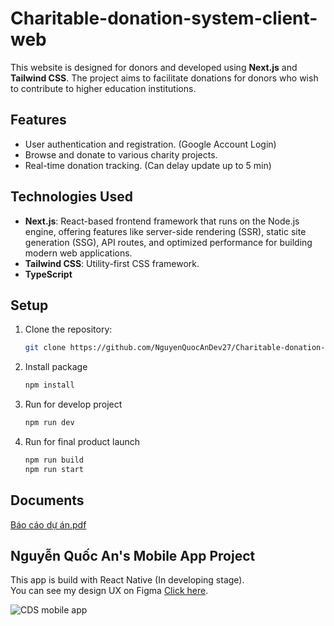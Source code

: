 # Charitable-donation-system-client-web

This website is designed for donors and developed using **Next.js** and **Tailwind CSS**. The project aims to facilitate donations for donors who wish to contribute to higher education institutions.

## Features

- User authentication and registration. (Google Account Login)
- Browse and donate to various charity projects.
- Real-time donation tracking. (Can delay update up to 5 min)

## Technologies Used

- **Next.js**: React-based frontend framework that runs on the Node.js engine, offering features like server-side rendering (SSR), static site generation (SSG), API routes, and optimized performance for building modern web applications.
- **Tailwind CSS**: Utility-first CSS framework.
- **TypeScript**

## Setup

1. Clone the repository:
   ```bash
   git clone https://github.com/NguyenQuocAnDev27/Charitable-donation-system-client-web.git

2. Install package
   ```bash
   npm install

3. Run for develop project
   ```bash
   npm run dev
   ```
4. Run for final product launch
   ```bash
   npm run build
   npm run start
   ```
## Documents
[Báo cáo dự án.pdf](https://github.com/user-attachments/files/18208829/Bao.cao.d.an.pdf)

## Nguyễn Quốc An's Mobile App Project
This app is build with React Native (In developing stage).<br />
You can see my design UX on Figma [Click here](https://www.figma.com/design/de0oO1ulDj3JuYjAQqU7xL/CDS-mobile-app?node-id=0-1&t=sU0HzlIGzsIjMetp-1).

![CDS mobile app](https://github.com/user-attachments/assets/e6778ee5-3061-430b-975a-470a0f01e19a)

